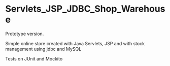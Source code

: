 # Servlets_JSP_JDBC_Shop_Warehouse
Prototype version.

Simple online store created with Java Servlets, JSP and with stock management using jdbc and MySQL 

Tests on JUnit and Mockito

